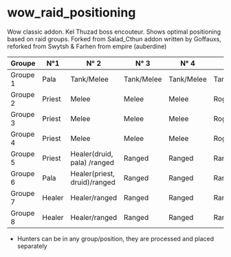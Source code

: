 # wow_raid_positioning
Wow classic addon. 
Kel Thuzad boss encouteur.
Shows optimal positioning based on raid groups.
Forked from Salad_Cthun addon written by Goffauxs, reforked from Swytsh & Farhen from empire (auberdine)

| Groupe | N°1 | N° 2 | N° 3 | N° 4 | N° 5 |
| --- | --- | --- |--- | --- | --- |
| Groupe 1 | Pala | Tank/Melee | Tank/Melee  | Tank/Melee  | Tank/Melee  |
| Groupe 2 | Priest | Melee  | Melee  | Melee | Rogue |
| Groupe 3 | Priest | Melee  | Melee  | Melee | Rogue |
| Groupe 4 | Priest | Melee  | Melee  | Melee  | Rogue |
| Groupe 5 | Priest | Healer(druid, pala) /ranged | Ranged | Ranged | Ranged |
| Groupe 6 | Pala | Healer(priest, druid)/ranged | Ranged | Ranged | Ranged |
| Groupe 7 | Healer | Healer/ranged | Ranged | Ranged | Ranged |
| Groupe 8 | Healer | Healer/ranged | Ranged | Ranged | Ranged |


- Hunters can be in any group/position, they are processed and placed separately